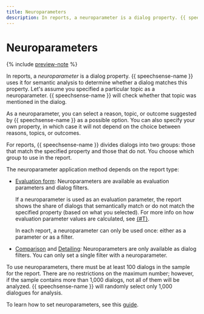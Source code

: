 ```yaml
---
title: Neuroparameters
description: In reports, a neuroparameter is a dialog property. {{ speechsense-name }} uses it for semantic analysis to determine whether a dialog matches this property.
---
```


# Neuroparameters

{% include [preview-note](../../../_includes/note-preview.md) %}

In reports, a _neuroparameter_ is a dialog property. {{ speechsense-name }} uses it for semantic analysis to determine whether a dialog matches this property. Let's assume you specified a particular topic as a neuroparameter. {{ speechsense-name }} will check whether that topic was mentioned in the dialog.

As a neuroparameter, you can select a reason, topic, or outcome suggested by {{ speechsense-name }} as a possible option. You can also specify your own property, in which case it will not depend on the choice between reasons, topics, or outcomes.

For reports, {{ speechsense-name }} divides dialogs into two groups: those that match the specified property and those that do not. You choose which group to use in the report.

The neuroparameter application method depends on the report type:

* [Evaluation form](evaluation-form.md): Neuroparameters are available as evaluation parameters and dialog filters.

   If a neuroparameter is used as an evaluation parameter, the report shows the share of dialogs that semantically match or do not match the specified property (based on what you selected). For more info on how evaluation parameter values are calculated, see [{#T}](evaluation-form.md#form).

   In each report, a neuroparameter can only be used once: either as a parameter or as a filter.

* [Comparison](comparison.md) and [Detailing](details.md): Neuroparameters are only available as dialog filters. You can only set a single filter with a neuroparameter.

To use neuroparameters, there must be at least 100 dialogs in the sample for the report. There are no restrictions on the maximum number; however, if the sample contains more than 1,000 dialogs, not all of them will be analyzed. {{ speechsense-name }} will randomly select only 1,000 dialogues for analysis.

To learn how to set neuroparameters, see this [guide](../../operations/data/manage-reports.md#apply-neuro-parameter).
